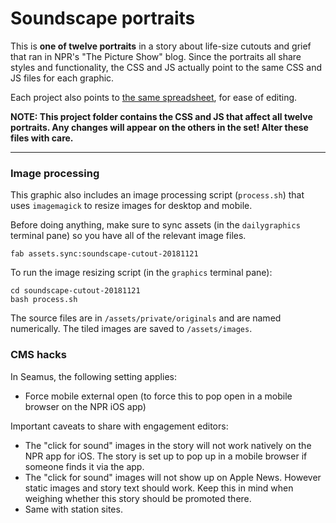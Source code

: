 # Soundscape portraits

This is **one of twelve portraits** in a story about life-size cutouts and grief that ran in NPR's "The Picture Show" blog. Since the portraits all share styles and
functionality, the CSS and JS actually point to the same CSS and JS files for each graphic.

Each project also points to [the same spreadsheet](https://docs.google.com/spreadsheets/d/1jewDpnsAQ9oh73U3sGMDrUQb5v3SBLT2kpLrRZve-wc/edit#gid=0), for ease of editing.

**NOTE: This project folder contains the CSS and JS that affect all
twelve portraits. Any changes will appear on the others in the set! Alter
these files with care.**

---------

### Image processing

This graphic also includes an image processing script (`process.sh`) that uses `imagemagick` to resize images for desktop and mobile.

Before doing anything, make sure to sync assets (in the `dailygraphics` terminal pane) so you have all of the relevant image files.

```
fab assets.sync:soundscape-cutout-20181121
```

To run the image resizing script (in the `graphics` terminal pane):

```
cd soundscape-cutout-20181121
bash process.sh
```

The source files are in `/assets/private/originals` and are named numerically. The tiled images are saved to `/assets/images`.


### CMS hacks

In Seamus, the following setting applies:

- Force mobile external open (to force this to pop open in a mobile browser on the NPR iOS app)

Important caveats to share with engagement editors:

- The "click for sound" images in the story will not work natively on the NPR app for iOS. The story is set up to pop up in a mobile browser if someone finds it via the app.
- The "click for sound" images will not show up on Apple News. However static images and story text should work. Keep this in mind when weighing whether this story should be promoted there.
- Same with station sites.
